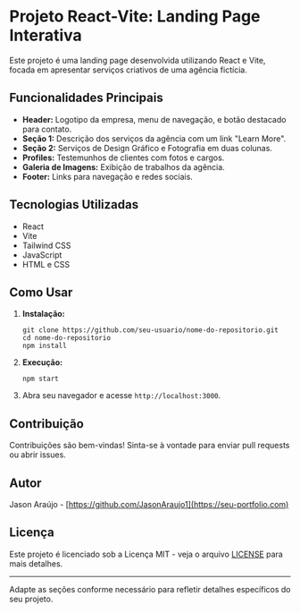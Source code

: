 

# Projeto React-Vite: Landing Page Interativa

Este projeto é uma landing page desenvolvida utilizando React e Vite, focada em apresentar serviços criativos de uma agência fictícia.

## Funcionalidades Principais

- **Header:** Logotipo da empresa, menu de navegação, e botão destacado para contato.
- **Seção 1:** Descrição dos serviços da agência com um link "Learn More".
- **Seção 2:** Serviços de Design Gráfico e Fotografia em duas colunas.
- **Profiles:** Testemunhos de clientes com fotos e cargos.
- **Galeria de Imagens:** Exibição de trabalhos da agência.
- **Footer:** Links para navegação e redes sociais.

## Tecnologias Utilizadas

- React
- Vite
- Tailwind CSS
- JavaScript
- HTML e CSS

## Como Usar

1. **Instalação:**
   ```
   git clone https://github.com/seu-usuario/nome-do-repositorio.git
   cd nome-do-repositorio
   npm install
   ```

2. **Execução:**
   ```
   npm start
   ```

3. Abra seu navegador e acesse `http://localhost:3000`.

## Contribuição

Contribuições são bem-vindas! Sinta-se à vontade para enviar pull requests ou abrir issues.

## Autor

Jason Araújo - [https://github.com/JasonAraujo1](https://seu-portfolio.com)

## Licença

Este projeto é licenciado sob a Licença MIT - veja o arquivo [LICENSE](LICENSE) para mais detalhes.

---

Adapte as seções conforme necessário para refletir detalhes específicos do seu projeto.